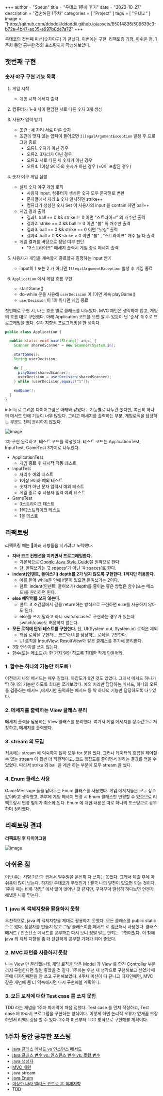 +++
author = "Soeun"
title = "우테코 1주차 후기"
date = "2023-10-27"
description = "겸손해진 1주차"
categories = [
    "Project"
]
tags = [
    "우테코"
]
image = "https://github.com/ddoddii/ddoddii.github.io/assets/95014836/509639c3-b72a-4b47-ac35-a997b0de7a72"
+++

우테코의 첫번째 미션(숫자야구) 가 끝났다. 이번에는 구현, 리팩토링 과정, 아쉬운 점, 1주차 동안 공부한 것의 포스팅까지 작성해보았다. 
## 첫번째 구현
### 숫자 야구 구현 기능 목록 
  
1. 게임 시작
   - 게임 시작 메세지 출력  
  
2. 컴퓨터가 1~9 사이 랜덤한 서로 다른 숫자 3개 생성
  
3. 사용자 입력 받기
   - 조건 : 세 자리 서로 다른 숫자  
   - 조건에 맞지 않는 입력이 들어오면 `IllegalArgumentException` 발생 후 프로그램 종료  
      - 오류1. 숫자가 아닌 경우  
      - 오류2. 3자리가 아닌 경우  
      - 오류3. 서로 다른 세 숫자가 아닌 경우  
      - 오류4. 1이상 9이하의 숫자가 아닌 경우 (=0이 포함된 경우)  
  
4. 숫자 야구 게임 실행
   - 실제 숫자 야구 게임 로직
      - 사용자 input, 컴퓨터가 생성한 숫자 모두 문자열로 변환  
      - 문자열에서 자리 & 숫자 일치하면 strike++  
      - 컴퓨터가 생성한 숫자 Set 이 사용자의 input 을 contain 하면 ball++  
   - 게임 결과 출력  
      - 결과1. ball == 0 && strike != 0 이면 "스트라이크" 의 개수만 출력  
      - 결과2. strike == 0 && ball != 0 이면 "볼" 의 개수만 출력  
      - 결과3. ball == 0 && strike == 0 이면 "낫싱" 출력  
      - 결과4. ball > 0 && strike > 0 이면 "볼" , "스트라이크" 개수 둘 다 출력  
   - 게임 결과를 바탕으로 정답 여부 판단  
      - "3스트라이크" 메세지 출력시 게임 종료 메세지 출력  
  
5. 사용자가 게임을 계속할지 종료할지 결정하는 input 받기
   - input이 1 또는 2 가 아니면 `IllegalArgumentException` 발생 후 게임 종료  
  
6. `Application` 에서 게임 흐름 구현  
   - startGame()  
   - do-while 문을 사용해 `userDecision` 이 1이면 계속 playGame()  
   - `userDecision` 이 1이 아니면 게임 종료

첫번째로 구현 시, 나는 흐름 별로 클래스를 나누었다. MVC 패턴은 생각하지 않고, 게임의 흐름 대로 구현했다. 아래 Application 코드를 보면 알 수 있듯이 난 '순서' 위주로 프로그래밍을 했다. 절차 지향적 프로그래밍을 한 셈이다. 

```java
public class Application {  
  
  public static void main(String[] args) {  
    Scanner sharedScanner = new Scanner(System.in);  
  
    startGame();  
    String userDecision;  
  
    do {  
      playGame(sharedScanner);  
      userDecision = userDecision(sharedScanner);  
    } while (userDecision.equals("1"));  
  
    endGame();  
  }  
}
```

intellij 로 그려본 다이어그램은 아래와 같았다 .. 기능별로 나누긴 했다만, 여전히 하나의 메서드 안에 기능이 너무 많았다. 그리고 메세지를 출력하는 부분, 게임로직을 담당하는 부분도 전혀 분리하지 않았다. 

![image](https://github.com/ddoddii/ddoddii.github.io/assets/95014836/42de71de-7c36-4c8b-9d53-3d92e6c54052)

1차 구현 완료하고, 테스트 코드를 작성했다. 테스트 코드는 ApplicationTest, InputTest, GameTest 3가지로 나누었다.

- ApplicationTest
	- 게임 종료 후 재시작 작동 테스트
- InputTest
	- 자리수 예외 테스트
	- 1이상 9이하 예외 테스트
	- 숫자가 아닌 문자 입력시 예외 테스트
	- 게임 종료 후 사용자 입력 예외 테스트 
- GameTest
	- 3스트라이크 테스트
	- 1볼2스트라이크 테스트
	- 1볼 테스트

## 리팩토링

리팩토링 때는 아래 사항들을 지키려고 노력했다.

- **자바 코드 컨벤션을 지키면서 프로그래밍한다.**
    - 기본적으로 [Google Java Style Guide](https://google.github.io/styleguide/javaguide.html)을 원칙으로 한다.
    - 단, 들여쓰기는 '2 spaces'가 아닌 '4 spaces'로 한다.
- **indent(인덴트, 들여쓰기) depth를 2가 넘지 않도록 구현한다. 1까지만 허용한다.**
    - 예를 들어 while문 안에 if문이 있으면 들여쓰기는 2이다.
    - 힌트: indent(인덴트, 들여쓰기) depth를 줄이는 좋은 방법은 함수(또는 메소드)를 분리하면 된다.
- **else 예약어를 쓰지 않는다.**
    - 힌트: if 조건절에서 값을 return하는 방식으로 구현하면 else를 사용하지 않아도 된다.
    - else를 쓰지 말라고 하니 switch/case로 구현하는 경우가 있는데 switch/case도 허용하지 않는다.
- **모든 로직에 단위 테스트를 구현한다.** 단, UI(System.out, System.in) 로직은 제외
    - 핵심 로직을 구현하는 코드와 UI를 담당하는 로직을 구분한다.
    - UI 로직을 InputView, ResultView와 같은 클래스를 추가해 분리한다.
- 3항 연산자를 쓰지 않는다.
- 함수(또는 메소드)가 한 가지 일만 하도록 최대한 작게 만들어라.

### 1. 함수는 하나의 기능만 하도록 ! 
이전까지 나의 메서드는 매우 길었다. 복잡도가 9인 것도 있었다. 그래서 메서드 하나가 딱 하나의 기능만 하도록 최대한 쪼개보았다. 예외 처리만 담당하는 메서드, 하나의 오류를 검증하는 메서드 ,메세지만 출력하는 메서드 등 딱 하나의 기능만 담당하도록 나누었다. 

### 2. 메세지를 출력하는 View 클래스 분리
메세지 출력을 담당하는 View 클래스를 분리했다. 여기서 게임 메세지를 상수값으로 저장하고, 메세지를 출력했다. 

### 3. stream 의 도입
처음에는 stream 에 익숙하지 않아 모두 for 문을 썼다. 그러나 데이터의 흐름을 제어할 수 있는 stream 이 훨씬 더 직관적이고, 코드 복잡도를 줄이면서 원하는 결과를 얻을 수 있었다. 따라서 strike 와 ball 을 계산 하는 부분에 모두 stream 을 썼다. 

### 4. Enum 클래스 사용
GameMessage 들을 담아두는 Enum 클래스를 사용했다. 게임 메세지들은 모두 상수값이라고 생각했고, 추후에 게임 메세지 변경 시 Enum 클래스만 변경할 수 있으므로 리팩토링시 변경 범위가 최소화 된다. Enum 에 대한 내용은 따로 하나의 포스팅으로 공부하며 정리했다. 


## 리팩토링 결과

**리팩토링 후 다이어그램**

![image](https://github.com/ddoddii/ddoddii.github.io/assets/95014836/5826baf3-c3f8-47d2-84de-9acced045cae)



## 아쉬운 점

이번 주는 시험 기간과 겹쳐서 일주일을 온전히 다 쓰지는 못했다. 그래서 제출 후에 아쉬움이 많이 남는다. 하지만 우테코가 무엇인가 ! 결국 나의 발전이 있으면 되는 것이다. 1주차 때는 비록 '정답' 에서 많이 벗어난 것 같지만, 꾸덕꾸덕 열심히 하다보면 언젠가 해냈을 나를 믿는다. 
### 1. java 의 객체지향을 활용하지 못함 

 우선적으로, java 의 객체지향을 제대로 활용하지 못했다. 모든 클래스를 public static 으로 썼다. 생성자를 만들지 않고 그냥 클래스이름.메서드 로 접근해서 사용했다. 클래스 메서드 / 인스턴스 메서드를 공부하고 다시 보니 정말 말도 안되는 구현이었다. 이 참에 java 의 객체 지향을 좀 더 단단하게 공부할 기회가 되어 좋았다. 

### 2. MVC 패턴을 사용하지 못함 
나는 View 만 분리했는데, 게임 로직을 담은 Model 과 View 를 합친 Controller 부분까지 구현한다면 훨씬 좋았을 것 같다. 1주차는 우선 내 생각으로 구현해보고 싶었기 때문에 디자인패턴을 안 쓰고 구현해보았다. 4주차 미션이 다 끝나고 디자인패턴, MVC 같은 개념에 좀 더 익숙해지면 다시 구현해볼 계획이다. 

### 3. 모든 로직에 대한 Test case 를 쓰지 못함
TDD 라는 개념을 1주차 마지막에 처음 접했다. Test case 를 먼저 작성하고, Test case 에 따라서 프로그램을 구현하는 방식이다. 이렇게 하면 논리적 오류가 없게끔 보장하면서 리팩토링을 할 수 있다. 2주차 미션부터 TDD 방식으로 구현해볼 계획이다. 


## 1주차 동안 공부한 포스팅

- [java 클래스 메서드 vs 인스턴스 메서드](https://ddoddii.github.io/java-%ED%81%B4%EB%9E%98%EC%8A%A4-%EB%A9%94%EC%84%9C%EB%93%9C-vs.-%EC%9D%B8%EC%8A%A4%ED%84%B4%EC%8A%A4-%EB%A9%94%EC%84%9C%EB%93%9C/)
- [java 클래스 변수 vs. 인스턴스 변수 vs. 로컬 변수](https://ddoddii.github.io/java-%ED%81%B4%EB%9E%98%EC%8A%A4-%EB%B3%80%EC%88%98-vs.-%EC%9D%B8%EC%8A%A4%ED%84%B4%EC%8A%A4-%EB%B3%80%EC%88%98-vs.-%EB%A1%9C%EC%BB%AC-%EB%B3%80%EC%88%98/)
- [java 생성자](https://ddoddii.github.io/java-%EC%83%9D%EC%84%B1%EC%9E%90constructor/)
- [MVC 패턴](https://ddoddii.github.io/mvc-%ED%8C%A8%ED%84%B4%EA%B3%BC-mvc-%ED%8C%A8%ED%84%B4%EC%9D%84-%EC%A7%80%ED%82%A4%EA%B8%B0-%EC%9C%84%ED%95%9C-%EA%B7%9C%EC%B9%99%EB%93%A4/)
- java stream
- [java Enum](https://ddoddii.github.io/java-enum/)
- [이상한 나라 앨리스 코드로 본 객체지향](https://ddoddii.github.io/%EC%9D%B4%EC%83%81%ED%95%9C-%EB%82%98%EB%9D%BC-%EC%95%A8%EB%A6%AC%EC%8A%A4-%EC%BD%94%EB%93%9C%EB%A1%9C-%EB%B3%B8-%EA%B0%9D%EC%B2%B4%EC%9D%98-%EC%9D%98%EB%AF%B8/)
- TDD